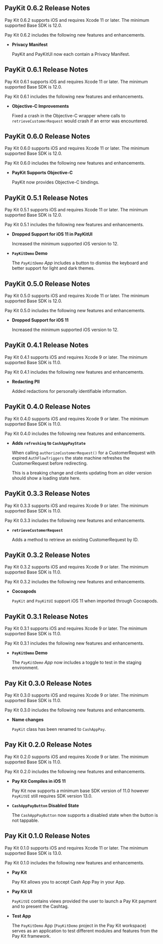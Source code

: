 ## PayKit 0.6.2 Release Notes

Pay Kit 0.6.2 supports iOS and requires Xcode 11 or later. The minimum supported Base SDK is 12.0.

Pay Kit 0.6.2 includes the following new features and enhancements.

- **Privacy Manifest**

   PayKit and PayKitUI now each contain a Privacy Manifest.

## PayKit 0.6.1 Release Notes

Pay Kit 0.6.1 supports iOS and requires Xcode 11 or later. The minimum supported Base SDK is 12.0.

Pay Kit 0.6.1 includes the following new features and enhancements.

- **Objective-C Improvements**

   Fixed a crash in the Objective-C wrapper where calls to `retrieveCustomerRequest` would crash if an error was encountered.

## PayKit 0.6.0 Release Notes

Pay Kit 0.6.0 supports iOS and requires Xcode 11 or later. The minimum supported Base SDK is 12.0.

Pay Kit 0.6.0 includes the following new features and enhancements.

- **PayKit Supports Objective-C**

   PayKit now provides Objective-C bindings.

## PayKit 0.5.1 Release Notes

Pay Kit 0.5.1 supports iOS and requires Xcode 11 or later. The minimum supported Base SDK is 12.0.

Pay Kit 0.5.1 includes the following new features and enhancements.

- **Dropped Support for iOS 11 in PayKitUI**

   Increased the minimum supported iOS version to 12.

- **`PayKitDemo` Demo**

   The *`PayKitDemo` App* includes a button to dismiss the keyboard and better support for light and dark themes.

## PayKit 0.5.0 Release Notes

Pay Kit 0.5.0 supports iOS and requires Xcode 11 or later. The minimum supported Base SDK is 12.0.

Pay Kit 0.5.0 includes the following new features and enhancements.

- **Dropped Support for iOS 11**

   Increased the minimum supported iOS version to 12.

## PayKit 0.4.1 Release Notes

Pay Kit 0.4.1 supports iOS and requires Xcode 9 or later. The minimum supported Base SDK is 11.0.

Pay Kit 0.4.1 includes the following new features and enhancements.

- **Redacting PII**

   Added redactions for personally identifiable information.

## PayKit 0.4.0 Release Notes

Pay Kit 0.4.0 supports iOS and requires Xcode 9 or later. The minimum supported Base SDK is 11.0.

Pay Kit 0.4.0 includes the following new features and enhancements.

- **Adds `refreshing` to `CashAppPayState`**

   When calling `authorizeCustomerRequest()` for a CustomerRequest with expired `AuthFlowTriggers` the state machine refreshes the CustomerRequest before redirecting.

   This is a breaking change and clients updating from an older version should show a loading state here.

## PayKit 0.3.3 Release Notes

Pay Kit 0.3.3 supports iOS and requires Xcode 9 or later. The minimum supported Base SDK is 11.0.

Pay Kit 0.3.3 includes the following new features and enhancements.

- **`retrieveCustomerRequest`**

   Adds a method to retrieve an existing CustomerRequest by ID.

## PayKit 0.3.2 Release Notes

Pay Kit 0.3.2 supports iOS and requires Xcode 9 or later. The minimum supported Base SDK is 11.0.

Pay Kit 0.3.2 includes the following new features and enhancements.

- **Cocoapods**

   `PayKit` and `PayKitUI` support iOS 11 when imported through Cocoapods.

## PayKit 0.3.1 Release Notes

Pay Kit 0.3.1 supports iOS and requires Xcode 9 or later. The minimum supported Base SDK is 11.0.

Pay Kit 0.3.1 includes the following new features and enhancements.

- **`PayKitDemo` Demo**

   The *`PayKitDemo` App* now includes a toggle to test in the staging environment.

## Pay Kit 0.3.0 Release Notes
Pay Kit 0.3.0 supports iOS and requires Xcode 9 or later. The minimum supported Base SDK is 11.0.

Pay Kit 0.3.0 includes the following new features and enhancements.

- **Name changes**

   `PayKit` class has been renamed to `CashAppPay`.

## Pay Kit 0.2.0 Release Notes

Pay Kit 0.2.0 supports iOS and requires Xcode 9 or later. The minimum supported Base SDK is 11.0.

Pay Kit 0.2.0 includes the following new features and enhancements.

- **Pay Kit Compiles in iOS 11**

   Pay Kit now supports a minimum base SDK version of 11.0 however `PayKitUI` still requires SDK version 13.0.

- **`CashAppPayButton` Disabled State**

   The `CashAppPayButton` now supports a disabled state when the button is not tappable.

## Pay Kit 0.1.0 Release Notes

Pay Kit 0.1.0 supports iOS and requires Xcode 11 or later. The minimum supported Base SDK is 13.0.

Pay Kit 0.1.0 includes the following new features and enhancements.

- **Pay Kit**

   Pay Kit allows you to accept Cash App Pay in your App.

- **Pay Kit UI**

  `PayKitUI` contains views provided the user to launch a Pay Kit payment and to present the Cashtag.

- **Test App**

  The `PayKitDemo` App (`PayKitDemo` project in the Pay Kit workspace) serves as an application to test different modules and features from
      the Pay Kit framework.
